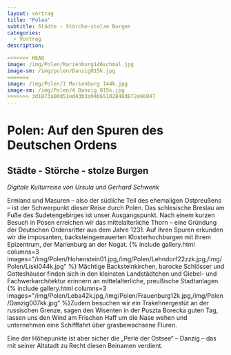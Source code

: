 ```yaml
---
layout: vortrag
title: "Polen"
subtitle: Städte - Störche-stolze Burgen
categories:
  - Vortrag
description: 

<<<<<<< HEAD
image: /img/Polen/Marienburg146schmal.jpg
image-sm: /img/polen/Danzig015k.jpg
=======
image: /img/Polen/1 Marienburg 144k.jpg
image-sm: /img/Polen/4 Danzig 015k.jpg
>>>>>>> 3d1873a00d51ed43b3a94b65102848d872e66047
---
```


Polen: Auf den Spuren des Deutschen Ordens
==========================================

Städte - Störche - stolze Burgen
--------------------------------

*Digitale Kulturreise von Ursula und Gerhard Schwenk*

Ermland und Masuren – also der südliche Teil des ehemaligen Ostpreußens – ist der Schwerpunkt dieser Reise durch Polen. Das schlesische Breslau am Fuße des Sudetengebirges ist unser Ausgangspunkt. 
Nach einem kurzen Besuch in Posen erreichen wir das mittelalterliche Thorn – eine Gründung der Deutschen Ordensritter aus dem Jahre 1231. Auf ihren Spuren erkunden wir die imposanten, backsteingemauerten Klosterhochburgen mit ihrem Epizentrum, der Marienburg an der Nogat. 
{% include gallery.html columns=3 images="/img/Polen/Hohenstein01.jpg,/img/Polen/Lehndorf22zzk.jpg,/img/Polen/Liski044k.jpg" %}
Mächtige Backsteinkirchen, barocke Schlösser und Gotteshäuser finden sich in den kleinsten Landstädtchen und Giebel- und Fachwerkarchitektur erinnern an mittelalterliche, preußische Stadtanlagen.
{% include gallery.html columns=3 images="/img/Polen/Leba42k.jpg,/img/Polen/Frauenburg12k.jpg,/img/Polen/Danzig007kk.jpg" %}Zudem besuchen wir ein Trakehnergestüt an der russischen Grenze, sagen den Wisenten in der Puszta Borecka guten Tag, lassen uns den Wind am Frischen Haff um die Nase wehen und unternehmen eine Schifffahrt über grasbewachsene Fluren.

Eine der Höhepunkte ist aber sicher die „Perle der Ostsee“ – Danzig – das mit seiner Altstadt zu Recht diesen Beinamen verdient.
